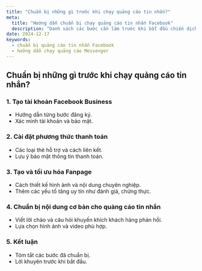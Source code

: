 ```yaml
---
title: "Chuẩn bị những gì trước khi chạy quảng cáo tin nhắn?"
meta:
  title: "Hướng dẫn chuẩn bị chạy quảng cáo tin nhắn Facebook"
  description: "Danh sách các bước cần làm trước khi bắt đầu chiến dịch quảng cáo tin nhắn Facebook, từ tài khoản Business đến nội dung quảng cáo."
date: 2024-12-17
keywords:
  - chuẩn bị quảng cáo tin nhắn Facebook
  - hướng dẫn chạy quảng cáo Messenger
---
```


## Chuẩn bị những gì trước khi chạy quảng cáo tin nhắn?

### 1. Tạo tài khoản Facebook Business
- Hướng dẫn từng bước đăng ký.
- Xác minh tài khoản và bảo mật.

### 2. Cài đặt phương thức thanh toán
- Các loại thẻ hỗ trợ và cách liên kết.
- Lưu ý bảo mật thông tin thanh toán.

### 3. Tạo và tối ưu hóa Fanpage
- Cách thiết kế hình ảnh và nội dung chuyên nghiệp.
- Thêm các yếu tố tăng uy tín như đánh giá, chứng thực.

### 4. Chuẩn bị nội dung cơ bản cho quảng cáo tin nhắn
- Viết lời chào và câu hỏi khuyến khích khách hàng phản hồi.
- Lựa chọn hình ảnh và video phù hợp.

### 5. Kết luận
- Tóm tắt các bước đã chuẩn bị.
- Lời khuyên trước khi bắt đầu.
